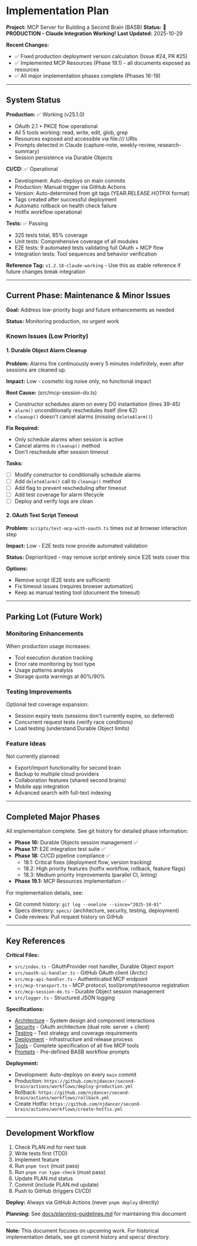 # Implementation Plan

**Project:** MCP Server for Building a Second Brain (BASB)
**Status:** 🎉 **PRODUCTION - Claude Integration Working!**
**Last Updated:** 2025-10-29

**Recent Changes:**
- ✅ Fixed production deployment version calculation (Issue #24, PR #25)
- ✅ Implemented MCP Resources (Phase 19.1) - all documents exposed as resources
- ✅ All major implementation phases complete (Phases 16-19)

---

## System Status

**Production:** ✅ Working (v25.1.0)
- OAuth 2.1 + PKCE flow operational
- All 5 tools working: read, write, edit, glob, grep
- Resources exposed and accessible via file:/// URIs
- Prompts detected in Claude (capture-note, weekly-review, research-summary)
- Session persistence via Durable Objects

**CI/CD:** ✅ Operational
- Development: Auto-deploys on main commits
- Production: Manual trigger via GitHub Actions
- Version: Auto-determined from git tags (YEAR.RELEASE.HOTFIX format)
- Tags created after successful deployment
- Automatic rollback on health check failure
- Hotfix workflow operational

**Tests:** ✅ Passing
- 325 tests total, 85% coverage
- Unit tests: Comprehensive coverage of all modules
- E2E tests: 9 automated tests validating full OAuth + MCP flow
- Integration tests: Tool sequences and behavior verification

**Reference Tag:** `v1.2.18-claude-working` - Use this as stable reference if future changes break integration

---

## Current Phase: Maintenance & Minor Issues

**Goal:** Address low-priority bugs and future enhancements as needed

**Status:** Monitoring production, no urgent work

### Known Issues (Low Priority)

#### 1. Durable Object Alarm Cleanup
**Problem:** Alarms fire continuously every 5 minutes indefinitely, even after sessions are cleaned up.

**Impact:** Low - cosmetic log noise only, no functional impact

**Root Cause:** (src/mcp-session-do.ts)
- Constructor schedules alarm on every DO instantiation (lines 39-45)
- `alarm()` unconditionally reschedules itself (line 62)
- `cleanup()` doesn't cancel alarms (missing `deleteAlarm()`)

**Fix Required:**
- Only schedule alarms when session is active
- Cancel alarms in `cleanup()` method
- Don't reschedule after session timeout

**Tasks:**
- [ ] Modify constructor to conditionally schedule alarms
- [ ] Add `deleteAlarm()` call to `cleanup()` method
- [ ] Add flag to prevent rescheduling after timeout
- [ ] Add test coverage for alarm lifecycle
- [ ] Deploy and verify logs are clean

#### 2. OAuth Test Script Timeout
**Problem:** `scripts/test-mcp-with-oauth.ts` times out at browser interaction step

**Impact:** Low - E2E tests now provide automated validation

**Status:** Deprioritized - may remove script entirely since E2E tests cover this

**Options:**
- Remove script (E2E tests are sufficient)
- Fix timeout issues (requires browser automation)
- Keep as manual testing tool (document the timeout)

---

## Parking Lot (Future Work)

### Monitoring Enhancements
When production usage increases:
- Tool execution duration tracking
- Error rate monitoring by tool type
- Usage patterns analysis
- Storage quota warnings at 80%/90%

### Testing Improvements
Optional test coverage expansion:
- Session expiry tests (sessions don't currently expire, so deferred)
- Concurrent request tests (verify race conditions)
- Load testing (understand Durable Object limits)

### Feature Ideas
Not currently planned:
- Export/import functionality for second brain
- Backup to multiple cloud providers
- Collaboration features (shared second brains)
- Mobile app integration
- Advanced search with full-text indexing

---

## Completed Major Phases

All implementation complete. See git history for detailed phase information:

- **Phase 16:** Durable Objects session management ✅
- **Phase 17:** E2E integration test suite ✅
- **Phase 18:** CI/CD pipeline compliance ✅
  - 18.1: Critical fixes (deployment flow, version tracking)
  - 18.2: High priority features (hotfix workflow, rollback, feature flags)
  - 18.3: Medium priority improvements (parallel CI, linting)
- **Phase 19.1:** MCP Resources implementation ✅

For implementation details, see:
- Git commit history: `git log --oneline --since="2025-10-01"`
- Specs directory: `specs/` (architecture, security, testing, deployment)
- Code reviews: Pull request history on GitHub

---

## Key References

**Critical Files:**
- `src/index.ts` - OAuthProvider root handler, Durable Object export
- `src/oauth-ui-handler.ts` - GitHub OAuth client (Arctic)
- `src/mcp-api-handler.ts` - Authenticated MCP endpoint
- `src/mcp-transport.ts` - MCP protocol, tool/prompt/resource registration
- `src/mcp-session-do.ts` - Durable Object session management
- `src/logger.ts` - Structured JSON logging

**Specifications:**
- [Architecture](specs/architecture.md) - System design and component interactions
- [Security](specs/security.md) - OAuth architecture (dual role: server + client)
- [Testing](specs/testing.md) - Test strategy and coverage requirements
- [Deployment](specs/deployment.md) - Infrastructure and release process
- [Tools](specs/tools.md) - Complete specification of all five MCP tools
- [Prompts](specs/prompts.md) - Pre-defined BASB workflow prompts

**Deployment:**
- Development: Auto-deploys on every `main` commit
- Production: `https://github.com/njdancer/second-brain/actions/workflows/deploy-production.yml`
- Rollback: `https://github.com/njdancer/second-brain/actions/workflows/rollback.yml`
- Create Hotfix: `https://github.com/njdancer/second-brain/actions/workflows/create-hotfix.yml`

---

## Development Workflow

1. Check PLAN.md for next task
2. Write tests first (TDD)
3. Implement feature
4. Run `pnpm test` (must pass)
5. Run `pnpm run type-check` (must pass)
6. Update PLAN.md status
7. Commit (include PLAN.md update)
8. Push to GitHub (triggers CI/CD)

**Deploy:** Always via GitHub Actions (never `pnpm deploy` directly)

**Planning:** See [docs/planning-guidelines.md](docs/planning-guidelines.md) for maintaining this document

---

**Note:** This document focuses on upcoming work. For historical implementation details, see git commit history and specs/ directory.
